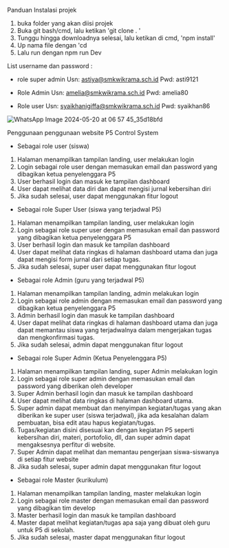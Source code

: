 Panduan Instalasi projek
1. buka folder yang akan diisi projek
2. Buka git bash/cmd, lalu ketikan 'git clone  . '
3. Tunggu hingga downloadnya selesai, lalu ketikan di cmd, 'npm install'
4. Up nama file dengan 'cd <nama projek>
5. Lalu run dengan npm run Dev

List username dan password :
- role super admin
Usn: astiya@smkwikrama.sch.id
Pwd: asti9121

- Role Admin
Usn: amelia@smkwikrama.sch.id
Pwd: amelia80

- Role user
Usn: syaikhanigiffa@smkwikrama.sch.id
Pwd: syaikhan86

![WhatsApp Image 2024-05-20 at 06 57 45_35d18bfd](https://github.com/aameliazn/p5-control-system-fe/assets/146303584/655cf0fd-e3b7-4caa-85f1-63ef7ab4edb6)

Penggunaan penggunaan website P5 Control System
- Sebagai role user (siswa) 
1. Halaman menampilkan tampilan landing, user melakukan login
2. Login sebagai role user dengan memasukan email dan password yang dibagikan ketua penyelenggara P5
3. User berhasil login dan masuk ke tampilan dashboard
4. User dapat melihat data diri dan dapat mengisi jurnal kebersihan diri
5. Jika sudah selesai, user dapat menggunakan fitur logout

- Sebagai role Super User (siswa yang terjadwal P5) 
1. Halaman menampilkan tampilan landing, user melakukan login
2. Login sebagai role super user dengan memasukan email dan password yang dibagikan ketua penyelenggara P5
3. User berhasil login dan masuk ke tampilan dashboard
4. User dapat melihat data ringkas di halaman dashboard utama dan juga dapat mengisi form jurnal dari setiap tugas.
5. Jika sudah selesai, super user dapat menggunakan fitur logout

- Sebagai role Admin (guru yang terjadwal P5) 
1. Halaman menampilkan tampilan landing, admin melakukan login
2. Login sebagai role admin dengan memasukan email dan password yang dibagikan ketua penyelenggara P5
3. Admin berhasil login dan masuk ke tampilan dashboard
4. User dapat melihat data ringkas di halaman dashboard utama dan juga dapat memantau siswa yang terjadwalnya dalam mengerjakan tugas dan mengkonfirmasi tugas.
5. Jika sudah selesai, admin dapat menggunakan fitur logout
- Sebagai role Super Admin (Ketua Penyelenggara P5) 
1. Halaman menampilkan tampilan landing, super Admin melakukan login
2. Login sebagai role super admin dengan memasukan email dan password yang diberikan oleh developer
3. Super Admin berhasil login dan masuk ke tampilan dashboard
4. User dapat melihat data ringkas di halaman dashboard utama.
5. Super admin dapat membuat dan menyimpan kegiatan/tugas yang akan diberikan ke super user (siswa terjadwal), jika ada kesalahan dalam pembuatan, bisa edit atau hapus kegiatan/tugas.
6. Tugas/kegiatan disini disesuai kan dengan kegiatan P5 seperti kebersihan diri, materi, portofolio, dll, dan super admin dapat mengaksesnya perfitur di website. 
7. Super Admin dapat melihat dan memantau pengerjaan siswa-siswanya di setiap fitur website
8. Jika sudah selesai, super admin dapat menggunakan fitur logout

- Sebagai role Master (kurikulum) 
1. Halaman menampilkan tampilan landing, master melakukan login
2. Login sebagai role master dengan memasukan email dan password yang dibagikan tim develop
3. Master berhasil login dan masuk ke tampilan dashboard
4. Master dapat melihat kegiatan/tugas apa saja yang dibuat oleh guru untuk P5 di sekolah.
5. Jika sudah selesai, master dapat menggunakan fitur logout
